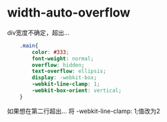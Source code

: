 # width-auto-overflow
div宽度不确定，超出...

```css
    .main{
        color: #333;
        font-weight: normal;
        overflow: hidden;
        text-overflow: ellipsis;
        display: -webkit-box;
        -webkit-line-clamp: 1;
        -webkit-box-orient: vertical;
    }
```
如果想在第二行超出...
将 -webkit-line-clamp: 1;值改为2
